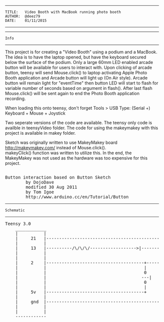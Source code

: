 **************************************************************************************
    TITLE:   Video Booth with MacBook running photo booth
    AUTHOR:  @deez79
    DATE:    01/11/2015

**************************************************************************************



**************************************************************************************
    Info
**************************************************************************************

This project is for creating a "Video Booth" using a podium and a MacBook.
The idea is to have the laptop opened, but have the keyboard secured below the surface of the podium.
Only a large 60mm LED enabled arcade button will be available for users to interact with.
Upon clicking of arcade button, teensy will send Mouse.click() to laptop activating Apple Photo Booth application 
and Arcade button will light up (On Air style).
Arcade button will remain light for "eventTime" then button LED will start to flash for variable number of seconds
based on argument in flash().
After last flash Mouse.click() will be sent again to end the Photo Booth application recording.
  
When loading this onto teensy, don't forget Tools > USB Type: (Serial +) Keyboard + Mouse + Joystick
      
Two seperate versions of the code are available. The teensy only code is availble in teensyVideo folder.  The code for 
using the makeymakey with this project is available in makey folder.
      
Sketch was originally written to use MakeyMakey board http://makeymakey.com/ instead of Mouse.click().  
makeyClick() function was written to utilize this.
In the end, the MakeyMakey was not used as the hardware was too expensive for this project.

<pre>  
Button interaction based on Button Sketch   
        by DojoDave <http://www.0j0.org>   
        modified 30 Aug 2011   
        by Tom Igoe   
        http://www.arduino.cc/en/Tutorial/Button
</pre> 
 
***************************************************************************************
    Schematic
***************************************************************************************

<pre>
Teensy 3.0
    ____________
    |          |
    |     21   |--------------------------------------------------------------------------[makey makey]
    |          |
    |     13   |----------/\/\/\/------------------>|-------------------------+
    |          |                                                              |
    |          |                                                              |
    |     2    |--------------------------------------+------------/\/\/\/----+
    |          |                                      |                       |
    |          |                                      0                       |
    |          |                                     ---|                     |
    |          |                                      0                       |
    |          |                                      |                       |
    |     5v   |--------------------------------------+                       |
    |          |                                                              |
    |     gnd  |--------------------------------------------------------------+
    |          |
    |          |
    ------------
</pre>

